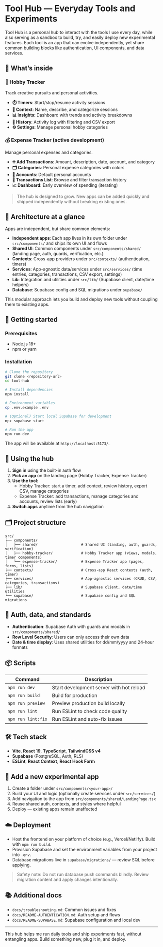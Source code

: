 # Tool Hub — Everyday Tools and Experiments

Tool Hub is a personal hub to interact with the tools I use every day, while also serving as a sandbox to build, try, and easily deploy new experimental features. Each tool is an app that can evolve independently, yet share common building blocks like authentication, UI components, and data services.

## 🎯 What’s inside

### 🎨 Hobby Tracker
Track creative pursuits and personal activities.
- **⏱️ Timers**: Start/stop/resume activity sessions
- **📝 Context**: Name, describe, and categorize sessions
- **📊 Insights**: Dashboard with trends and activity breakdowns
- **📜 History**: Activity log with filtering and CSV export
- **⚙️ Settings**: Manage personal hobby categories

### 💰 Expense Tracker (active development)
Manage personal expenses and categories.
- **➕ Add Transactions**: Amount, description, date, account, and category
- **🗂 Categories**: Personal expense categories with colors
- **🏦 Accounts**: Default personal accounts
- **📃 Transactions List**: Browse and filter transaction history
- **📈 Dashboard**: Early overview of spending (iterating)

> The hub is designed to grow. New apps can be added quickly and shipped independently without breaking existing ones.

## 🧩 Architecture at a glance

Apps are independent, but share common elements:
- **Independent apps**: Each app lives in its own folder under `src/components/` and ships its own UI and flows
- **Shared UI**: Common components under `src/components/shared/` (landing page, auth, guards, verification, etc.)
- **Contexts**: Cross-app providers under `src/contexts/` (authentication, timers)
- **Services**: App-agnostic data/services under `src/services/` (time entries, categories, transactions, CSV export, settings)
- **Lib**: Integration and utilities under `src/lib/` (Supabase client, date/time helpers)
- **Database**: Supabase config and SQL migrations under `supabase/`

This modular approach lets you build and deploy new tools without coupling them to existing apps.

## 🚀 Getting started

### Prerequisites
- Node.js 18+
- npm or yarn

### Installation

```bash
# Clone the repository
git clone <repository-url>
cd tool-hub

# Install dependencies
npm install

# Environment variables
cp .env.example .env

# (Optional) Start local Supabase for development
npx supabase start

# Run the app
npm run dev
```

The app will be available at `http://localhost:5173/`.

## 🧭 Using the hub
1. **Sign in** using the built-in auth flow
2. **Pick an app** on the landing page (Hobby Tracker, Expense Tracker)
3. **Use the tool**:
   - Hobby Tracker: start a timer, add context, review history, export CSV, manage categories
   - Expense Tracker: add transactions, manage categories and accounts, review lists (early)
4. **Switch apps** anytime from the hub navigation

## 🗂 Project structure

```
src/
├── components/
│   ├── shared/                    # Shared UI (landing, auth, guards, verification)
│   ├── hobby-tracker/             # Hobby Tracker app (views, modals, timer components)
│   └── expense-tracker/           # Expense Tracker app (pages, forms, lists)
├── contexts/                      # Cross-app React contexts (auth, timer)
├── services/                      # App-agnostic services (CRUD, CSV, categories, transactions)
├── lib/                           # Supabase client, date/time utilities
└── supabase/                      # Supabase config and SQL migrations
```

## 🔐 Auth, data, and standards
- **Authentication**: Supabase Auth with guards and modals in `src/components/shared/`
- **Row Level Security**: Users can only access their own data
- **Date & time display**: Uses shared utilities for dd/mm/yyyy and 24-hour formats

## 📦 Scripts

| Command | Description |
|---------|-------------|
| `npm run dev` | Start development server with hot reload |
| `npm run build` | Build for production |
| `npm run preview` | Preview production build locally |
| `npm run lint` | Run ESLint to check code quality |
| `npm run lint:fix` | Run ESLint and auto-fix issues |

## 🛠 Tech stack
- **Vite**, **React 19**, **TypeScript**, **TailwindCSS v4**
- **Supabase** (PostgreSQL, Auth, RLS)
- **ESLint**, **React Context**, **React Hook Form**

## 🧪 Add a new experimental app
1. Create a folder under `src/components/<your-app>/`
2. Build your UI and logic (optionally create services under `src/services/`)
3. Add navigation to the app from `src/components/shared/LandingPage.tsx`
4. Reuse shared auth, contexts, and styles where helpful
5. Deploy — existing apps remain unaffected

## ☁️ Deployment
- Host the frontend on your platform of choice (e.g., Vercel/Netlify). Build with `npm run build`.
- Provision Supabase and set the environment variables from your project into `.env`.
- Database migrations live in `supabase/migrations/` — review SQL before applying.

> Safety note: Do not run database push commands blindly. Review migration content and apply changes intentionally.

## 📚 Additional docs
- `docs/troubleshooting.md`: Common issues and fixes
- `docs/README-AUTHENTICATION.md`: Auth setup and flows
- `docs/README-SUPABASE.md`: Supabase configuration and local dev

---

This hub helps me run daily tools and ship experiments fast, without entangling apps. Build something new, plug it in, and deploy.
